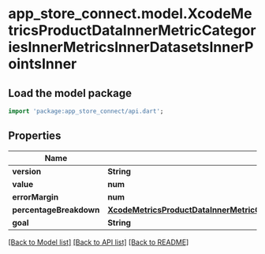# app_store_connect.model.XcodeMetricsProductDataInnerMetricCategoriesInnerMetricsInnerDatasetsInnerPointsInner

## Load the model package
```dart
import 'package:app_store_connect/api.dart';
```

## Properties
Name | Type | Description | Notes
------------ | ------------- | ------------- | -------------
**version** | **String** |  | [optional] 
**value** | **num** |  | [optional] 
**errorMargin** | **num** |  | [optional] 
**percentageBreakdown** | [**XcodeMetricsProductDataInnerMetricCategoriesInnerMetricsInnerDatasetsInnerPointsInnerPercentageBreakdown**](XcodeMetricsProductDataInnerMetricCategoriesInnerMetricsInnerDatasetsInnerPointsInnerPercentageBreakdown.md) |  | [optional] 
**goal** | **String** |  | [optional] 

[[Back to Model list]](../README.md#documentation-for-models) [[Back to API list]](../README.md#documentation-for-api-endpoints) [[Back to README]](../README.md)


